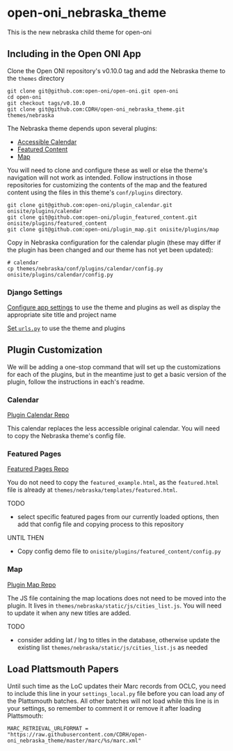 # open-oni_nebraska_theme
This is the new nebraska child theme for open-oni

## Including in the Open ONI App

Clone the Open ONI repository's v0.10.0 tag and add the Nebraska theme to the `themes` directory

```
git clone git@github.com:open-oni/open-oni.git open-oni
cd open-oni
git checkout tags/v0.10.0
git clone git@github.com:CDRH/open-oni_nebraska_theme.git themes/nebraska
```

The Nebraska theme depends upon several plugins:

- [Accessible Calendar](https://github.com/open-oni/plugin_calendar)
- [Featured Content](https://github.com/open-oni/plugin_featured_content)
- [Map](https://github.com/open-oni/plugin_map)

You will need to clone and configure these as well or else the theme's navigation will not work as intended.  Follow instructions in those repositories for customizing the contents of the map and the featured content using the files in this theme's `conf/plugins` directory.

```
git clone git@github.com:open-oni/plugin_calendar.git onisite/plugins/calendar
git clone git@github.com:open-oni/plugin_featured_content.git onisite/plugins/featured_content
git clone git@github.com:open-oni/plugin_map.git onisite/plugins/map
```

Copy in Nebraska configuration for the calendar plugin (these may differ if the plugin has been changed and our theme has not yet been updated):

```
# calendar
cp themes/nebraska/conf/plugins/calendar/config.py onisite/plugins/calendar/config.py
```

### Django Settings
[Configure app settings](/docs/openoni.md#local-settings)
to use the theme and plugins
as well as display the appropriate site title and project name

[Set `urls.py`](/docs/openoni.md#urls) to use the theme and plugins

## Plugin Customization

We will be adding a one-stop command that will set up the customizations for each of the plugins, but in the meantime just to get a basic version of the plugin, follow the instructions in each's readme.

### Calendar

[Plugin Calendar Repo](https://github.com/open-oni/plugin_calendar)

This calendar replaces the less accessible original calendar. You will need to copy the Nebraska theme's config file.

### Featured Pages

[Featured Pages Repo](https://github.com/open-oni/plugin_featured_content)

You do not need to copy the `featured_example.html`, as the `featured.html` file is already at `themes/nebraska/templates/featured.html`.

TODO
- select specific featured pages from our currently loaded options, then add that config file and copying process to this repository

UNTIL THEN
- Copy config demo file to `onisite/plugins/featured_content/config.py`

### Map

[Plugin Map Repo](https://github.com/open-oni/plugin_map)

The JS file containing the map locations does not need to be moved into the plugin. It lives in `themes/nebraska/static/js/cities_list.js`.  You will need to update it when any new titles are added.

TODO
- consider adding lat / lng to titles in the database, otherwise update the existing list `themes/nebraska/static/js/cities_list.js` as needed

## Load Plattsmouth Papers

Until such time as the LoC updates their Marc records from OCLC, you need to include this line in your `settings_local.py` file before you can load any of the Plattsmouth batches.  All other batches will not load while this line is in your settings, so remember to comment it or remove it after loading Plattsmouth:

```
MARC_RETRIEVAL_URLFORMAT = "https://raw.githubusercontent.com/CDRH/open-oni_nebraska_theme/master/marc/%s/marc.xml"
```
